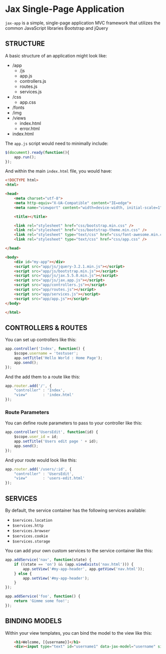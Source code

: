 Jax Single-Page Application
===========================

`jax-app` is a simple, single-page application MVC framework that
utilizes the common JavaScript libraries Bootstrap and jQuery

STRUCTURE
---------

A basic structure of an application might look like:

- /app
    + /js
    + app.js
    + controllers.js
    + routes.js
    + services.js
- /css
    + app.css
- /fonts
- /img
- /views
    + index.html
    + error.html
- index.html

The ``app.js`` script would need to minimally include:

```js
$(document).ready(function(){
    app.run();
});
```
And within the main ``index.html`` file, you would have:

```html
<!DOCTYPE html>
<html>

<head>
    <meta charset="utf-8">
    <meta http-equiv="X-UA-Compatible" content="IE=edge">
    <meta name="viewport" content="width=device-width, initial-scale=1">

    <title></title>

    <link rel="stylesheet" href="css/bootstrap.min.css" />
    <link rel="stylesheet" href="css/bootstrap-theme.min.css" />
    <link rel="stylesheet" type="text/css" href="css/font-awesome.min.css" />
    <link rel="stylesheet" type="text/css" href="css/app.css" />

</head>

<body>
    <div id="my-app"></div>
    <script src="app/js/jquery-3.2.1.min.js"></script>
    <script src="app/js/bootstrap.min.js"></script>
    <script src="app/js/jax.5.5.0.min.js"></script>
    <script src="app/js/jax.app.js"></script>
    <script src="app/controllers.js"></script>
    <script src="app/routes.js"></script>
    <script src="app/services.js"></script>
    <script src="app/app.js"></script>
</body>

</html>
```

CONTROLLERS & ROUTES
--------------------

You can set up controllers like this:

```js
app.controller('Index', function() {
    $scope.username = 'testuser';
    app.setTitle('Hello World : Home Page');
    app.send();
});
```

And the add them to a route like this:

```js
app.router.add('/', {
    "controller" : 'Index',
    "view"       : 'index.html'
});
```

### Route Parameters

You can define route parameters to pass to your controller like this:

```js
app.controller('UsersEdit', function(id) {
    $scope.user_id = id;
    app.setTitle('Users edit page ' + id);
    app.send();
});
```

And your route would look like this:

```js
app.router.add('/users/:id', {
    "controller" : 'UsersEdit',
    "view"       : 'users-edit.html'
});
```

SERVICES
--------

By default, the service container has the following services available:

- ``$services.location``
- ``$services.http``
- ``$services.browser``
- ``$services.cookie``
- ``$services.storage``

You can add your own custom services to the service container like this:

```js
app.addService('nav', function(state) {
    if ((state == 'on') && (app.viewExists('nav.html'))) {
        app.setView('#my-app-header', app.getView('nav.html'));
    } else {
        app.setView('#my-app-header');
    }
});

app.addService('foo', function() {
    return 'Gimme some foo!';
});
```

BINDING MODELS
--------------

Within your view templates, you can bind the model to the view like this:

```html
    <h1>Welcome, [{username}]</h1>
    <div><input type="text" id="username1" data-jax-model="username" size="20"/></div>
```

